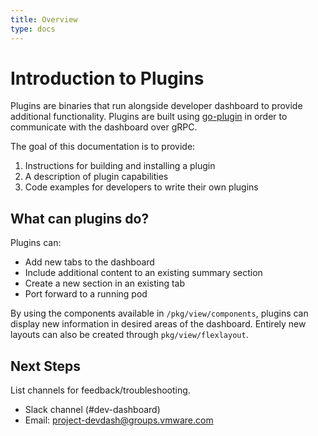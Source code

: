 ```yaml
---
title: Overview
type: docs
---
```


# Introduction to Plugins

Plugins are binaries that run alongside developer dashboard to provide additional functionality. Plugins are built using [go-plugin](https://github.com/hashicorp/go-plugin) in order to communicate with the dashboard over gRPC.

The goal of this documentation is to provide:

1. Instructions for building and installing a plugin
2. A description of plugin capabilities
3. Code examples for developers to write their own plugins

## What can plugins do?

Plugins can:

 * Add new tabs to the dashboard
 * Include additional content to an existing summary section
 * Create a new section in an existing tab
 * Port forward to a running pod

By using the components available in `/pkg/view/components`, plugins can display new information in desired areas of the dashboard. Entirely new layouts can also be created through `pkg/view/flexlayout`.

## Next Steps

List channels for feedback/troubleshooting.

 * Slack channel (#dev-dashboard)
 * Email: <project-devdash@groups.vmware.com>

